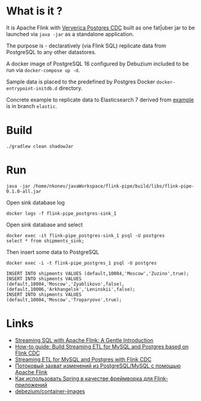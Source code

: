 # What is it ?
It is Apache Flink with [Ververica Postgres CDC](https://github.com/ververica/flink-cdc-connectors) built as one fat|uber jar to be launched via `java -jar` as a standalone application.

The purpose is - declaratively (via Flink SQL) replicate data from PostgreSQL to any other datastores.

A docker image of PostgreSQL 16 configured by Debuzium  included to be run via `docker-compose up -d`.

Sample data is placed to the predefined by Postgres Docker `docker-entrypoint-initdb.d` directory.

Concrete example to replicate data to Elasticsearch 7 derived from [example](https://www.ververica.com/blog/how-to-guide-build-streaming-etl-for-mysql-and-postgres-based-on-flink-cdc) is in branch `elastic`.

# Build
```
./gradlew clean shadowJar
```

# Run
```
java -jar /home/nkonev/javaWorkspace/flink-pipe/build/libs/flink-pipe-0.1.0-all.jar
```

Open sink database log
```
docker logs -f flink-pipe_postgres-sink_1
```

Open sink database and select
```
docker exec -it flink-pipe_postgres-sink_1 psql -U postgres
select * from shipments_sink;
```

Then insert some data to PostgreSQL
```
docker exec -i -t flink-pipe_postgres_1 psql -U postgres

INSERT INTO shipments VALUES (default,10004,'Moscow','Zuzino',true);
INSERT INTO shipments VALUES (default,10004,'Moscow','Zyablikovo',false), (default,10006,'Arkhangelsk','Leninskii',false);
INSERT INTO shipments VALUES (default,10004,'Moscow','Troparyovo',true);
```


# Links
* [Streaming SQL with Apache Flink: A Gentle Introduction](https://blog.rockthejvm.com/flink-sql-introduction/)
* [How-to guide: Build Streaming ETL for MySQL and Postgres based on Flink CDC](https://www.ververica.com/blog/how-to-guide-build-streaming-etl-for-mysql-and-postgres-based-on-flink-cdc)
* [Streaming ETL for MySQL and Postgres with Flink CDC](https://ververica.github.io/flink-cdc-connectors/release-3.0/content/quickstart/mysql-postgres-tutorial.html)
* [Потоковый захват изменений из PostgreSQL/MySQL с помощью Apache Flink](https://habr.com/ru/companies/neoflex/articles/567930/)
* [Как использовать Spring в качестве фреймворка для Flink-приложений](https://habr.com/ru/companies/ru_mts/articles/775970/)
* [debezium/container-images](https://github.com/debezium/container-images/tree/main/examples/postgres)
